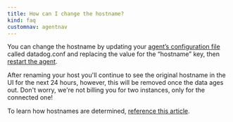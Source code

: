 ```yaml
---
title: How can I change the hostname?
kind: faq
customnav: agentnav
---
```


You can change the hostname by updating your [agent’s configuration file](/agent/faq/where-is-the-configuration-file-for-the-agent) called datadog.conf and replacing the value for the “hostname” key, then [restart the agent](/agent/faq/start-stop-restart-the-datadog-agent).

After renaming your host you'll continue to see the original hostname in the UI for the next 24 hours, however, this will be removed once the data ages out. Don't worry, we're not billing you for two instances, only for the connected one!

To learn how hostnames are determined, [reference this article](/agent/faq/how-does-datadog-determine-the-agent-hostname).